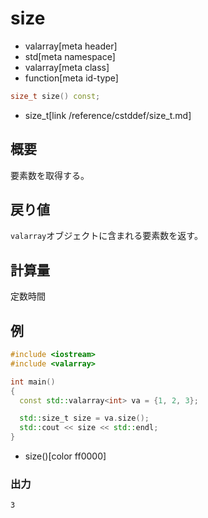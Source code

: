 # size
* valarray[meta header]
* std[meta namespace]
* valarray[meta class]
* function[meta id-type]

```cpp
size_t size() const;
```
* size_t[link /reference/cstddef/size_t.md]

## 概要
要素数を取得する。


## 戻り値
`valarray`オブジェクトに含まれる要素数を返す。


## 計算量
定数時間


## 例
```cpp example
#include <iostream>
#include <valarray>

int main()
{
  const std::valarray<int> va = {1, 2, 3};

  std::size_t size = va.size();
  std::cout << size << std::endl;
}
```
* size()[color ff0000]

### 出力
```
3
```


